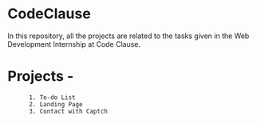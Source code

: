 # CodeClause
In this repository, all the projects are related to the tasks given in the Web Development Internship at Code Clause.

# Projects -
          1. To-do List
          2. Landing Page
          3. Contact with Captch
